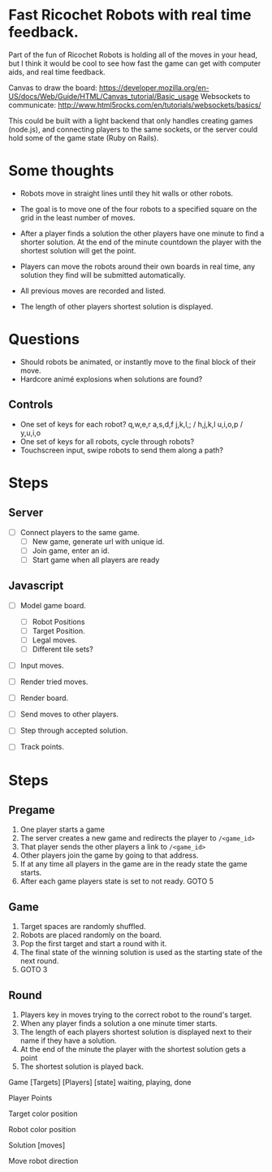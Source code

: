 # Fast Ricochet Robots with real time feedback.

Part of the fun of Ricochet Robots is holding all of the moves in your head, but I think it would be
cool to see how fast the game can get with computer aids, and real time feedback.

Canvas to draw the board: https://developer.mozilla.org/en-US/docs/Web/Guide/HTML/Canvas_tutorial/Basic_usage
Websockets to communicate: http://www.html5rocks.com/en/tutorials/websockets/basics/

This could be built with a light backend that only handles creating games (node.js), and connecting players
to the same sockets, or the server could hold some of the game state (Ruby on Rails).

# Some thoughts

- Robots move in straight lines until they hit walls or other robots.
- The goal is to move one of the four robots to a specified square on the grid in the least number of moves.
- After a player finds a solution the other players have one minute to find a shorter solution.
  At the end of the minute countdown the player with the shortest solution will get the point.

- Players can move the robots around their own boards in real time, any solution they find will
  be submitted automatically.
- All previous moves are recorded and listed.
- The length of other players shortest solution is displayed.


# Questions
- Should robots be animated, or instantly move to the final block of their move.
- Hardcore animé explosions when solutions are found?

## Controls
- One set of keys for each robot?
  q,w,e,r
  a,s,d,f
  j,k,l,; / h,j,k,l
  u,i,o,p / y,u,i,o
- One set of keys for all robots, cycle through robots?
- Touchscreen input, swipe robots to send them along a path?


# Steps
## Server
- [ ] Connect players to the same game.
  - [ ] New game, generate url with unique id.
  - [ ] Join game, enter an id.
  - [ ] Start game when all players are ready

## Javascript
- [ ] Model game board.
  - [ ] Robot Positions
  - [ ] Target Position.
  - [ ] Legal moves.
  - [ ] Different tile sets?

- [ ] Input moves.
- [ ] Render tried moves.
- [ ] Render board.
- [ ] Send moves to other players.
- [ ] Step through accepted solution.
- [ ] Track points.


# Steps

## Pregame
1. One player starts a game
2. The server creates a new game and redirects the player to `/<game_id>`
3. That player sends the other players a link to `/<game_id>`
4. Other players join the game by going to that address.
5. If at any time all players in the game are in the ready state the game starts.
6. After each game players state is set to not ready. GOTO 5

## Game

1. Target spaces are randomly shuffled.
2. Robots are placed randomly on the board.
3. Pop the first target and start a round with it.
4. The final state of the winning solution is used as the starting state of the next round.
5. GOTO 3

## Round

1. Players key in moves trying to the correct robot to the round's target.
2. When any player finds a solution a one minute timer starts.
3. The length of each players shortest solution is displayed next to their name
   if they have a solution.
4. At the end of the minute the player with the shortest solution gets a point
5. The shortest solution is played back.

Game
  [Targets]
  [Players]
  [state] waiting, playing, done

Player
  Points

Target
  color
  position

Robot
  color
  position

Solution
  [moves]

Move
  robot
  direction
